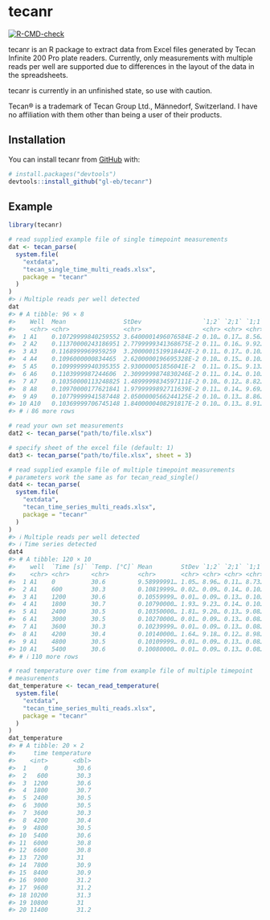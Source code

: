 
<!-- README.md is generated from README.Rmd. Please edit that file -->

# tecanr

<!-- badges: start -->

[![R-CMD-check](https://github.com/gl-eb/tecanr/actions/workflows/R-CMD-check.yaml/badge.svg)](https://github.com/gl-eb/tecanr/actions/workflows/R-CMD-check.yaml)
<!-- badges: end -->

tecanr is an R package to extract data from Excel files generated by
Tecan Infinite 200 Pro plate readers. Currently, only measurements with
multiple reads per well are supported due to differences in the layout
of the data in the spreadsheets.

tecanr is currently in an unfinished state, so use with caution.

Tecan® is a trademark of Tecan Group Ltd., Männedorf, Switzerland. I
have no affiliation with them other than being a user of their products.

## Installation

You can install tecanr from [GitHub](https://github.com/gl-eb/tecanr)
with:

``` r
# install.packages("devtools")
devtools::install_github("gl-eb/tecanr")
```

## Example

``` r
library(tecanr)
```

``` r
# read supplied example file of single timepoint measurements
dat <- tecan_parse(
  system.file(
    "extdata",
    "tecan_single_time_multi_reads.xlsx",
    package = "tecanr"
  )
)
#> ℹ Multiple reads per well detected
dat
#> # A tibble: 96 × 8
#>    Well  Mean                StDev                 `1;2` `2;1` `1;1` `0;1` `1;0`
#>    <chr> <chr>               <chr>                 <chr> <chr> <chr> <chr> <chr>
#>  1 A1    0.10729999840259552 3.6400001496076584E-2 0.10… 0.17… 8.56… 8.73… 8.65…
#>  2 A2    0.11370000243186951 2.7799999341368675E-2 0.11… 0.16… 9.92… 0.10… 8.88…
#>  3 A3    0.1168999969959259  3.2000001519918442E-2 0.11… 0.17… 0.10… 0.10… 8.99…
#>  4 A4    0.1096000000834465  2.6200000196695328E-2 0.10… 0.15… 0.10… 0.10… 8.78…
#>  5 A5    0.10999999940395355 2.930000051856041E-2  0.11… 0.15… 9.13… 9.98… 8.77…
#>  6 A6    0.1103999987244606  2.3099999874830246E-2 0.11… 0.14… 0.10… 9.79… 8.81…
#>  7 A7    0.10350000113248825 1.4899999834597111E-2 0.10… 0.12… 8.82… 0.10… 8.82…
#>  8 A8    0.10970000177621841 1.9799999892711639E-2 0.11… 0.14… 9.69… 0.10… 8.83…
#>  9 A9    0.10779999941587448 2.0500000566244125E-2 0.10… 0.13… 8.86… 0.12… 8.96…
#> 10 A10   0.10369999706745148 1.8400000408291817E-2 0.10… 0.13… 8.91… 0.10… 9.03…
#> # ℹ 86 more rows
```

``` r
# read your own set measurements
dat2 <- tecan_parse("path/to/file.xlsx")

# specify sheet of the excel file (default: 1)
dat3 <- tecan_parse("path/to/file.xlsx", sheet = 3)
```

``` r
# read supplied example file of multiple timepoint measurements
# parameters work the same as for tecan_read_single()
dat4 <- tecan_parse(
  system.file(
    "extdata",
    "tecan_time_series_multi_reads.xlsx",
    package = "tecanr"
  )
)
#> ℹ Multiple reads per well detected
#> ℹ Time series detected
dat4
#> # A tibble: 120 × 10
#>    well  `Time [s]` `Temp. [°C]` Mean        StDev `1;2` `2;1` `1;1` `0;1` `1;0`
#>    <chr> <chr>      <chr>        <chr>       <chr> <chr> <chr> <chr> <chr> <chr>
#>  1 A1    0          30.6         9.58999991… 1.05… 8.96… 0.11… 8.73… 9.01… 9.91…
#>  2 A1    600        30.3         0.10819999… 0.02… 0.09… 0.14… 0.10… 0.10… 0.09…
#>  3 A1    1200       30.6         0.10559999… 0.01… 0.09… 0.13… 0.10… 0.10… 0.09…
#>  4 A1    1800       30.7         0.10790000… 1.93… 9.23… 0.14… 0.10… 0.10… 9.52…
#>  5 A1    2400       30.5         0.10350000… 1.81… 9.20… 0.13… 9.08… 0.10… 9.52…
#>  6 A1    3000       30.5         0.10270000… 0.01… 0.09… 0.13… 0.08… 0.10… 0.09…
#>  7 A1    3600       30.3         0.10239999… 0.01… 0.09… 0.13… 0.08… 0.10… 0.09…
#>  8 A1    4200       30.4         0.10140000… 1.64… 9.18… 0.12… 8.98… 0.10… 9.40…
#>  9 A1    4800       30.5         0.10109999… 0.01… 0.09… 0.13… 0.08… 0.09… 0.09…
#> 10 A1    5400       30.6         0.10080000… 0.01… 0.09… 0.13… 0.08… 0.09… 0.09…
#> # ℹ 110 more rows
```

``` r
# read temperature over time from example file of multiple timepoint
# measurements
dat_temperature <- tecan_read_temperature(
  system.file(
    "extdata",
    "tecan_time_series_multi_reads.xlsx",
    package = "tecanr"
  )
)
dat_temperature
#> # A tibble: 20 × 2
#>     time temperature
#>    <int>       <dbl>
#>  1     0        30.6
#>  2   600        30.3
#>  3  1200        30.6
#>  4  1800        30.7
#>  5  2400        30.5
#>  6  3000        30.5
#>  7  3600        30.3
#>  8  4200        30.4
#>  9  4800        30.5
#> 10  5400        30.6
#> 11  6000        30.8
#> 12  6600        30.8
#> 13  7200        31  
#> 14  7800        30.9
#> 15  8400        30.9
#> 16  9000        31.2
#> 17  9600        31.2
#> 18 10200        31.3
#> 19 10800        31  
#> 20 11400        31.2
```

